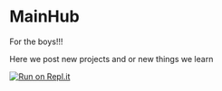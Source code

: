 # MainHub
For the boys!!!

Here we post new projects and or new things we learn

[![Run on Repl.it](https://repl.it/badge/github/TheBoys2/MainHub)](https://repl.it/github/TheBoys2/MainHub)
